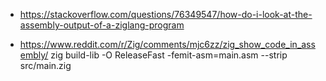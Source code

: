 

* https://stackoverflow.com/questions/76349547/how-do-i-look-at-the-assembly-output-of-a-ziglang-program


* https://www.reddit.com/r/Zig/comments/mjc6zz/zig_show_code_in_assembly/
    zig build-lib -O ReleaseFast -femit-asm=main.asm --strip src/main.zig